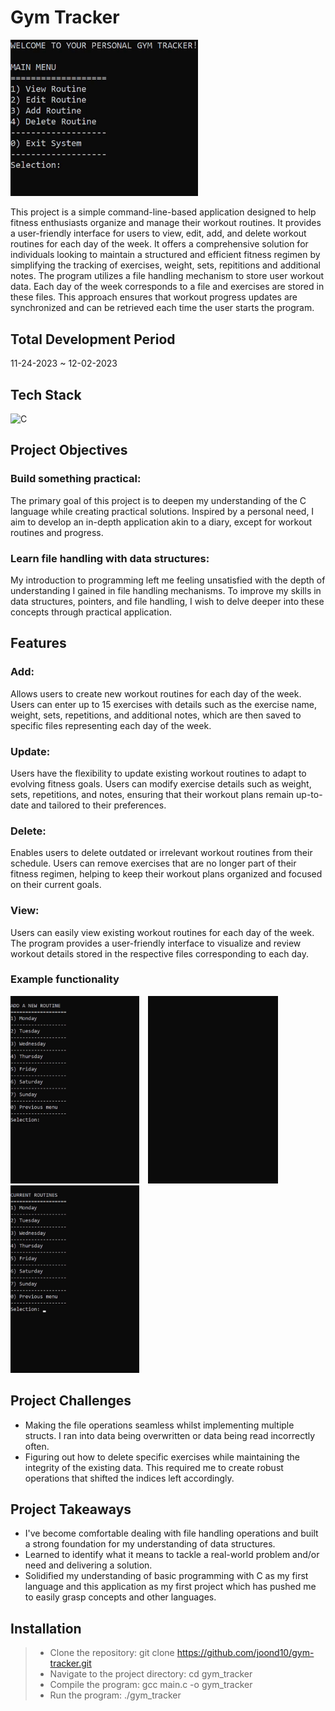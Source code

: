 # Gym Tracker

 <img src="assets/main-menu.gif" width="300" alt="main menu"/>

This project is a simple command-line-based application designed to help fitness enthusiasts organize and manage their workout routines. It provides a user-friendly interface for users to view, edit, add, and delete workout routines for each day of the week. It offers a comprehensive solution for individuals looking to maintain a structured and efficient fitness regimen by simplifying the tracking of exercises, weight, sets, repititions and additional notes. The program utilizes a file handling mechanism to store user workout data. Each day of the week corresponds to a file and exercises are stored in these files. This approach ensures that workout progress updates are synchronized and can be retrieved each time the user starts the program.

## Total Development Period

11-24-2023 ~ 12-02-2023

## Tech Stack

![C](https://img.shields.io/badge/c-%2300599C.svg?style=flat&logo=c&logoColor=white)

## Project Objectives

### Build something practical:

The primary goal of this project is to deepen my understanding of the C language while creating practical solutions. Inspired by a personal need, I aim to develop an in-depth application akin to a diary, except for workout routines and progress.

### Learn file handling with data structures:

My introduction to programming left me feeling unsatisfied with the depth of understanding I gained in file handling mechanisms. To improve my skills in data structures, pointers, and file handling, I wish to delve deeper into these concepts through practical application.

## Features

### Add:

Allows users to create new workout routines for each day of the week. Users can enter up to 15 exercises with details such as the exercise name, weight, sets, repetitions, and additional notes, which are then saved to specific files representing each day of the week.

### Update:

Users have the flexibility to update existing workout routines to adapt to evolving fitness goals. Users can modify exercise details such as weight, sets, repetitions, and notes, ensuring that their workout plans remain up-to-date and tailored to their preferences.

### Delete:

Enables users to delete outdated or irrelevant workout routines from their schedule. Users can remove exercises that are no longer part of their fitness regimen, helping to keep their workout plans organized and focused on their current goals.

### View:

Users can easily view existing workout routines for each day of the week. The program provides a user-friendly interface to visualize and review workout details stored in the respective files corresponding to each day.

### Example functionality

<p >
<img src="assets/create.gif" height="300" alt="add exercise" style="margin-right: 10px;"/>
<img src="assets/update.gif" height="300" alt="edit exercise" style="margin-right: 10px;"/>
<img src="assets/read.gif" height="300" alt="view exercise" style="margin-right: 10px;"/>
</p>

## Project Challenges

- Making the file operations seamless whilst implementing multiple structs. I ran into data being overwritten or data being read incorrectly often.
- Figuring out how to delete specific exercises while maintaining the integrity of the existing data. This required me to create robust operations that shifted the indices left accordingly.

## Project Takeaways

- I've become comfortable dealing with file handling operations and built a strong foundation for my understanding of data structures.
- Learned to identify what it means to tackle a real-world problem and/or need and delivering a solution.
- Solidified my understanding of basic programming with C as my first language and this application as my first project which has pushed me to easily grasp concepts and other languages.

## Installation

> - Clone the repository: git clone https://github.com/joond10/gym-tracker.git
> - Navigate to the project directory: cd gym_tracker
> - Compile the program: gcc main.c -o gym_tracker
> - Run the program: ./gym_tracker

